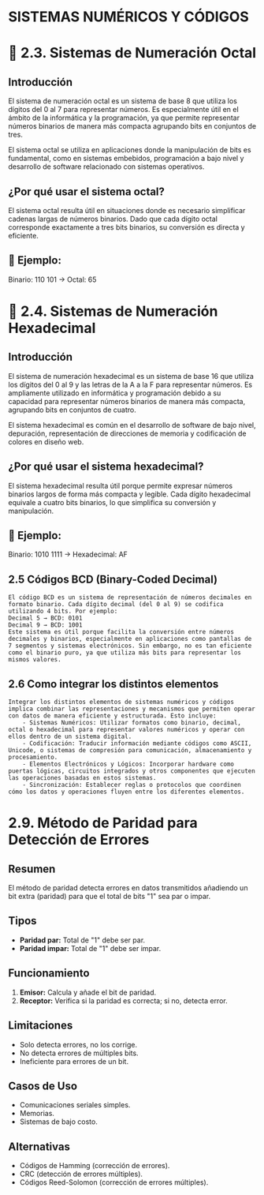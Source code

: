 # SISTEMAS NUMÉRICOS Y CÓDIGOS

# 📌 2.3. Sistemas de Numeración Octal

## Introducción

El sistema de numeración octal es un sistema de base 8 que utiliza los dígitos del 0 al 7 para representar números. Es especialmente útil en el ámbito de la informática y la programación, ya que permite representar números binarios de manera más compacta agrupando bits en conjuntos de tres.

El sistema octal se utiliza en aplicaciones donde la manipulación de bits es fundamental, como en sistemas embebidos, programación a bajo nivel y desarrollo de software relacionado con sistemas operativos.

## ¿Por qué usar el sistema octal?

El sistema octal resulta útil en situaciones donde es necesario simplificar cadenas largas de números binarios. Dado que cada dígito octal corresponde exactamente a tres bits binarios, su conversión es directa y eficiente.

## 📝 Ejemplo:

Binario: 110 101 -> Octal: 65

# 📌 2.4. Sistemas de Numeración Hexadecimal

## Introducción

El sistema de numeración hexadecimal es un sistema de base 16 que utiliza los dígitos del 0 al 9 y las letras de la A a la F para representar números. Es ampliamente utilizado en informática y programación debido a su capacidad para representar números binarios de manera más compacta, agrupando bits en conjuntos de cuatro.

El sistema hexadecimal es común en el desarrollo de software de bajo nivel, depuración, representación de direcciones de memoria y codificación de colores en diseño web.

## ¿Por qué usar el sistema hexadecimal?

El sistema hexadecimal resulta útil porque permite expresar números binarios largos de forma más compacta y legible. Cada dígito hexadecimal equivale a cuatro bits binarios, lo que simplifica su conversión y manipulación.

## 📝 Ejemplo:

Binario: 1010 1111 -> Hexadecimal: AF

## 2.5 Códigos BCD (Binary-Coded Decimal)
    El código BCD es un sistema de representación de números decimales en formato binario. Cada dígito decimal (del 0 al 9) se codifica utilizando 4 bits. Por ejemplo:
    Decimal 5 → BCD: 0101
    Decimal 9 → BCD: 1001
    Este sistema es útil porque facilita la conversión entre números decimales y binarios, especialmente en aplicaciones como pantallas de 7 segmentos y sistemas electrónicos. Sin embargo, no es tan eficiente como el binario puro, ya que utiliza más bits para representar los mismos valores.
## 2.6 Como integrar los distintos elementos    
    Integrar los distintos elementos de sistemas numéricos y códigos implica combinar las representaciones y mecanismos que permiten operar con datos de manera eficiente y estructurada. Esto incluye:
        - Sistemas Numéricos: Utilizar formatos como binario, decimal, octal o hexadecimal para representar valores numéricos y operar con ellos dentro de un sistema digital.
        - Codificación: Traducir información mediante códigos como ASCII, Unicode, o sistemas de compresión para comunicación, almacenamiento y procesamiento.
        - Elementos Electrónicos y Lógicos: Incorporar hardware como puertas lógicas, circuitos integrados y otros componentes que ejecuten las operaciones basadas en estos sistemas.
        - Sincronización: Establecer reglas o protocolos que coordinen cómo los datos y operaciones fluyen entre los diferentes elementos.




# 2.9. Método de Paridad para Detección de Errores

## Resumen

El método de paridad detecta errores en datos transmitidos añadiendo un bit extra (paridad) para que el total de bits "1" sea par o impar.

## Tipos

* **Paridad par:** Total de "1" debe ser par.
* **Paridad impar:** Total de "1" debe ser impar.

## Funcionamiento

1.  **Emisor:** Calcula y añade el bit de paridad.
2.  **Receptor:** Verifica si la paridad es correcta; si no, detecta error.

## Limitaciones

* Solo detecta errores, no los corrige.
* No detecta errores de múltiples bits.
* Ineficiente para errores de un bit.

## Casos de Uso

* Comunicaciones seriales simples.
* Memorias.
* Sistemas de bajo costo.

## Alternativas

* Códigos de Hamming (corrección de errores).
* CRC (detección de errores múltiples).
* Códigos Reed-Solomon (corrección de errores múltiples).






































































































